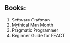 ## Books:
1. Software Craftman 		 
1. Mythical Man Month 	
1. Pragmatic Programmer 
1. Beginner Guide for REACT
